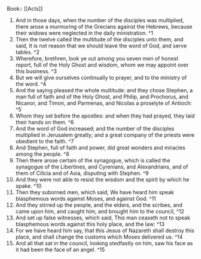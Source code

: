  Book:: [[Acts]]
 1. And in those days, when the number of the disciples was multiplied, there arose a murmuring of the Grecians against the Hebrews, because their widows were neglected in the daily ministration. ^1
 2. Then the twelve called the multitude of the disciples unto them, and said, It is not reason that we should leave the word of God, and serve tables. ^2
 3. Wherefore, brethren, look ye out among you seven men of honest report, full of the Holy Ghost and wisdom, whom we may appoint over this business. ^3
 4. But we will give ourselves continually to prayer, and to the ministry of the word. ^4
 5. And the saying pleased the whole multitude: and they chose Stephen, a man full of faith and of the Holy Ghost, and Philip, and Prochorus, and Nicanor, and Timon, and Parmenas, and Nicolas a proselyte of Antioch: ^5
 6. Whom they set before the apostles: and when they had prayed, they laid their hands on them. ^6
 7. And the word of God increased; and the number of the disciples multiplied in Jerusalem greatly; and a great company of the priests were obedient to the faith. ^7
 8. And Stephen, full of faith and power, did great wonders and miracles among the people. ^8
 9. Then there arose certain of the synagogue, which is called the synagogue of the Libertines, and Cyrenians, and Alexandrians, and of them of Cilicia and of Asia, disputing with Stephen. ^9
 10. And they were not able to resist the wisdom and the spirit by which he spake. ^10
 11. Then they suborned men, which said, We have heard him speak blasphemous words against Moses, and against God. ^11
 12. And they stirred up the people, and the elders, and the scribes, and came upon him, and caught him, and brought him to the council, ^12
 13. And set up false witnesses, which said, This man ceaseth not to speak blasphemous words against this holy place, and the law: ^13
 14. For we have heard him say, that this Jesus of Nazareth shall destroy this place, and shall change the customs which Moses delivered us. ^14
 15. And all that sat in the council, looking stedfastly on him, saw his face as it had been the face of an angel. ^15
